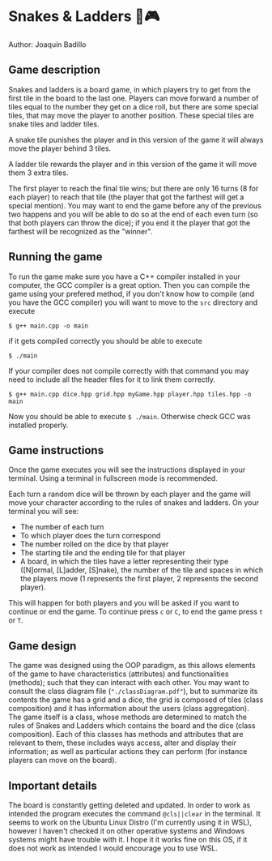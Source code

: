 # Snakes & Ladders 🐍🎮
Author: Joaquín Badillo

## Game description
Snakes and ladders is a board game, in which players try to get from the first tile in the board to the last one. Players can move forward a number of tiles equal to the number they get on a dice roll, but there are some special tiles, that may move the player to another position. These special tiles are snake tiles and ladder tiles.

A snake tile punishes the player and in this version of the game it will always move the player behind 3 tiles.

A ladder tile rewards the player and in this version of the game it will move them 3 extra tiles.

The first player to reach the final tile wins; but there are only 16 turns (8 for each player) to reach that tile (the player that got the farthest will get a special mention). You may want to end the game before any of the previous two happens and you will be able to do so at the end of each even turn (so that both players can throw the dice); if you end it the player that got the farthest will be recognized as the "winner".

## Running the game
To run the game make sure you have a C++ compiler installed in your computer, the GCC compiler is a great option. Then you can compile the game using your prefered method, if you don't know how to compile (and you have the GCC compiler) you will want to move to the `src` directory and execute
```
$ g++ main.cpp -o main 
```
if it gets compiled correctly you should be able to execute
```
$ ./main
```

If your compiler does not compile correctly with that command you may need to include all the header files for it to link them correctly.
```
$ g++ main.cpp dice.hpp grid.hpp myGame.hpp player.hpp tiles.hpp -o main
```
Now you should be able to execute `$ ./main`. Otherwise check GCC was installed properly.

## Game instructions
Once the game executes you will see the instructions displayed in your terminal. Using a terminal in fullscreen mode is recommended.

Each turn a random dice will be thrown by each player and the game will move your character according to the rules of snakes and ladders. On your terminal you will see:
* The number of each turn
* To which player does the turn correspond
* The number rolled on the dice by that player
* The starting tile and the ending tile for that player
* A board, in which the tiles have a letter representing their type ([N]ormal, [L]adder, [S]nake), the number of the tile and spaces in which the players move (1 represents the first player, 2 represents the second player).

This will happen for both players and you will be asked if you want to continue or end the game. To continue press `c` or `C`, to end the game press `t` or `T`.

## Game design
The game was designed using the OOP paradigm, as this allows elements of the game to have characteristics (attributes) and functionalities (methods); such that they can interact with each other. You may want to consult the class diagram file (`"./classDiagram.pdf"`), but to summarize its contents the game has a grid and a dice, the grid is composed of tiles (class composition) and it has information about the users (class aggregation). The game itself is a class, whose methods are determined to match the rules of Snakes and Ladders which contains the board and the dice (class composition). Each of this classes has methods and attributes that are relevant to them, these includes ways access, alter and display their information; as well as particular actions they can perform (for instance players can move on the board).

## Important details
The board is constantly getting deleted and updated. In order to work as intended the program executes the command `@cls||clear` in the terminal. It seems to work on the Ubuntu Linux Distro (I'm currently using it in WSL), however I haven't checked it on other operative systems and Windows systems might have trouble with it. I hope it it works fine on this OS, if it does not work as intended I would encourage you to use WSL.